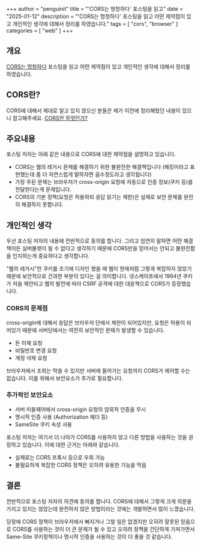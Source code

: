 +++
author = "penguinit"
title = "'CORS는 멍청하다' 포스팅을 읽고"
date = "2025-01-12"
description = "'CORS는 멍청하다' 포스팅을 읽고 어떤 제약점이 있고 개인적인 생각에 대해서 정리를 하였습니다."
tags = [
"cors", "browser"
]
categories = [
"web"
]
+++

## 개요
[CORS는 멍청하다](https://kevincox.ca/2024/08/24/cors/?ref=dailydev) 포스팅을 읽고 어떤 제약점이 있고 개인적인 생각에 대해서 정리를 하였습니다.

## CORS란?
CORS에 대해서 제대로 알고 있지 않으신 분들은 제가 이전에 정리해뒀던 내용이 있으니 참고해주세요. [CORS란 무엇인가?](/post/202401/cors란-무엇인가)

## 주요내용
포스팅 저자는 아래 같은 내용으로 CORS에 대한 제약점을 설명하고 있습니다.

- CORS는 웹의 레거시 문제를 해결하기 위한 불완전한 해결책입니다 (해킹이라고 표현했는데 좀 더 자연스럽게 말하자면 꼼수정도라고 생각됩니다)
- 가장 주된 문제는 브라우저가 cross-origin 요청에 자동으로 인증 정보(쿠키 등)를 전달한다는게 문제입니다.
- CORS의 기본 정책(요청은 허용하되 응답 읽기는 제한)은 실제로 보안 문제를 완전히 해결하지 못합니다.

## 개인적인 생각
우선 포스팅 저자의 내용에 전반적으로 동의를 합니다. 그리고 엄연히 말하면 어떤 해결책이든 실버불렛이 될 수 없다고 생각하기 때문에 CORS만을 믿어서는 안되고 불완전함을 인지하는게 중요하다고 생각합니다. 

"웹의 레거시"란 쿠키를 초기에 디자인 했을 때 웹이 현재처럼 그렇게 복잡하지 않았기 때문에 보안적으로 간과한 부분이 있다는 걸 의미합니다. 넷스케이프에서 1994년 쿠키가 처음 제안되고 웹의 발전에 따라 CSRF 공격에 대한 대응책으로 CORS가 등장했습니다.

### CORS의 문제점
cross-origin에 대해서 응답은 브라우저 단에서 제한이 되어있지만, 요청은 허용이 되어있기 때문에 서버단에서는 여전히 보안적인 문제가 발생할 수 있습니다.

- 돈 이체 요청
- 비밀번호 변경 요청
- 계정 삭제 요청

브라우저에서 조회는 막을 수 있지만 서버에 들어가는 요청까지 CORS가 제어할 수는 없습니다. 이를 위해서 보안요소가 추가로 필요합니다.

### 추가적인 보안요소

- 서버 미들웨어에서 cross-origin 요청의 암묵적 인증을 무시
- 명시적 인증 사용 (Authorization 헤더 등)
- SameSite 쿠키 속성 사용

포스팅 저자는 여기서 더 나아가 CORS를 사용하지 않고 다른 방법을 사용하는 것을 권장하고 있습니다. 이에 대한 근거는 아래와 같습니다.
- 실제로는 CORS 프록시 등으로 우회 가능
- 불필요하게 복잡한 CORS 정책은 오히려 유용한 기능을 막음

## 결론
전반적으로 포스팅 저자의 의견에 동의를 합니다. CORS에 대해서 그렇게 크게 의문을 가지고 있지는 않았는데 완전하지 않은 방법이라는 것에는 개발하면서 많이 느꼈습니다. 

당장에 CORS 정책이 브라우저에서 빠지거나 그럴 일은 없겠지만 오히려 잘못된 믿음으로 CORS를 사용하는 것이 더 큰 문제가 될 수 있고 오히려 정책을 간단하게 가져가면서 Same-Site 쿠키정책이나 명시적 인증을 사용하는 것이 더 좋을 것 같습니다.
